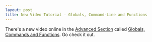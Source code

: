 ```yaml
---
layout: post
title: New Video Tutorial - Globals, Command-Line and Functions
---
```

There's a new video online in the [Advanced Section](/vim/vim-tutorial-videos/vim-advanced-tutorial-videos/) called [Globals, Commands and Functions](/vim/vim-tutorial-videos/vim-advanced-tutorial-videos/#globals-commands-functions). Go check it out.
